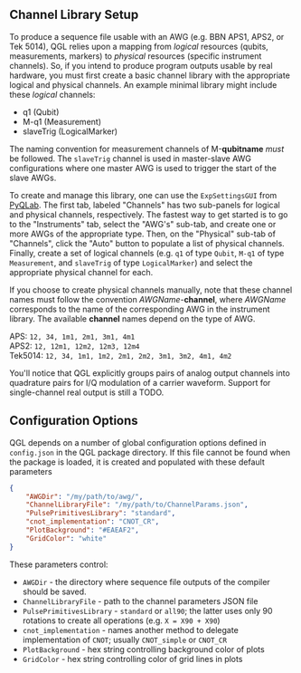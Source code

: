 ## Channel Library Setup

To produce a sequence file usable with an AWG (e.g. BBN APS1, APS2, or Tek
5014), QGL relies upon a mapping from *logical* resources (qubits, measurements,
markers) to *physical* resources (specific instrument channels). So, if you
intend to produce program outputs usable by real hardware, you must first create
a basic channel library with the appropriate logical and physical channels. An
example minimal library might include these *logical* channels:

* q1 (Qubit)
* M-q1 (Measurement)
* slaveTrig (LogicalMarker)

The naming convention for measurement channels of M-**qubitname** *must* be
followed. The `slaveTrig` channel is used in master-slave AWG configurations
where one master AWG is used to trigger the start of the slave AWGs.

To create and manage this library, one can use the `ExpSettingsGUI` from
[PyQLab](https://github.com/BBN-Q/PyQLab). The first tab, labeled "Channels" has
two sub-panels for logical and physical channels, respectively. The fastest way
to get started is to go to the "Instruments" tab, select the "AWG's" sub-tab,
and create one or more AWGs of the appropriate type. Then, on the "Physical"
sub-tab of "Channels", click the "Auto" button to populate a list of physical
channels.  Finally, create a set of logical channels (e.g. `q1` of type `Qubit`,
`M-q1` of type `Measurement`, and `slaveTrig` of type `LogicalMarker`) and
select the appropriate physical channel for each.

If you choose to create physical channels manually, note that these channel
names must follow the convention *AWGName*-**channel**, where *AWGName*
corresponds to the name of the corresponding AWG in the instrument library. The
available **channel** names depend on the type of AWG.

APS: `12, 34, 1m1, 2m1, 3m1, 4m1`  
APS2: `12, 12m1, 12m2, 12m3, 12m4`  
Tek5014: `12, 34, 1m1, 1m2, 2m1, 2m2, 3m1, 3m2, 4m1, 4m2`

You'll notice that QGL explicitly groups pairs of analog output channels into
quadrature pairs for I/Q modulation of a carrier waveform. Support for
single-channel real output is still a TODO.

## Configuration Options

QGL depends on a number of global configuration options defined in `config.json`
in the QGL package directory. If this file cannot be found when the package is
loaded, it is created and populated with these default parameters
```json
{
	"AWGDir": "/my/path/to/awg/",
	"ChannelLibraryFile": "/my/path/to/ChannelParams.json",
	"PulsePrimitivesLibrary": "standard",
	"cnot_implementation": "CNOT_CR",
	"PlotBackground": "#EAEAF2",
	"GridColor": "white"
}
```

These parameters control:

* `AWGDir` - the directory where sequence file outputs of the compiler should be
    saved.
* `ChannelLibraryFile` - path to the channel parameters JSON file
* `PulsePrimitivesLibrary` - `standard` or `all90`; the latter uses only 90 rotations
    to create all operations (e.g. `X = X90 + X90`)
* `cnot_implementation` - names another method to delegate implementation of
    `CNOT`; usually `CNOT_simple` or `CNOT_CR`
* `PlotBackground` - hex string controlling background color of plots
* `GridColor` - hex string controlling color of grid lines in plots
